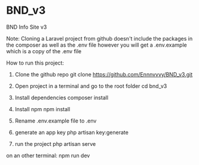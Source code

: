 # BND_v3
BND Info Site v3

Note: Cloning a Laravel project from github doesn't include the packages in the composer 
as well as the .env file however you will get a .env.example which is a copy of the .env file

How to run this project:

1. Clone the github repo
  git clone https://github.com/Ennnvvvy/BND_v3.git
  
2. Open project in a terminal and go to the root folder
  cd bnd_v3
  
3. Install dependencies
  composer install
  
4. Install npm
  npm install
  
5. Rename .env.example file to .env

6. generate an app key
  php artisan key:generate
  
7. run the project
  php artisan serve
  
  on an other terminal: npm run dev
  



